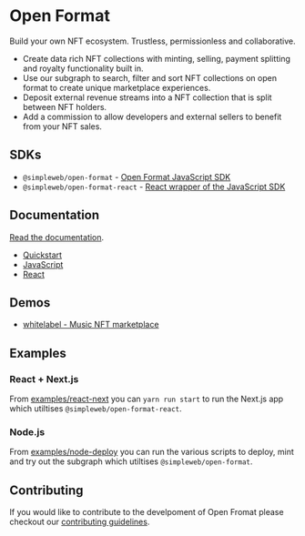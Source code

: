 # Open Format

Build your own NFT ecosystem. Trustless, permissionless and collaborative.

- Create data rich NFT collections with minting, selling, payment splitting and royalty functionality built in.
- Use our subgraph to search, filter and sort NFT collections on open format to create unique marketplace experiences.
- Deposit external revenue streams into a NFT collection that is split between NFT holders.
- Add a commission to allow developers and external sellers to benefit from your NFT sales.

## SDKs

- `@simpleweb/open-format` - [Open Format JavaScript SDK](/sdks/open-format/)
- `@simpleweb/open-format-react` - [React wrapper of the JavaScript SDK](/sdks/react/)

## Documentation

[Read the documentation](https://docs.openformat.simpleweb.co.uk/).

- [Quickstart](https://docs.openformat.simpleweb.co.uk/guides/quickstart/creating-an-nft)
- [JavaScript](https://docs.openformat.simpleweb.co.uk/sdk/javascript)
- [React](https://docs.openformat.simpleweb.co.uk/sdk/react)

## Demos

- [whitelabel - Music NFT marketplace](https://whitelabel-market.netlify.app/)

## Examples

### React + Next.js

From [examples/react-next](examples/react-next/) you can `yarn run start` to run the Next.js app which utiltises `@simpleweb/open-format-react`.

### Node.js

From [examples/node-deploy](examples/node-deploy/) you can run the various scripts to deploy, mint and try out the subgraph which utiltises `@simpleweb/open-format`.

## Contributing

If you would like to contribute to the develpoment of Open Fromat please checkout our [contributing guidelines](CONTRIBUTING.md).
